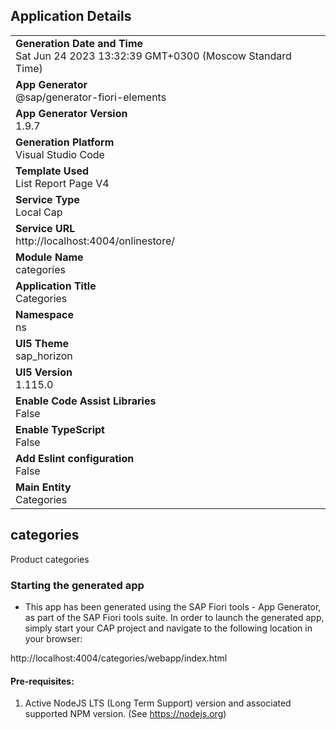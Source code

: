 ## Application Details
|               |
| ------------- |
|**Generation Date and Time**<br>Sat Jun 24 2023 13:32:39 GMT+0300 (Moscow Standard Time)|
|**App Generator**<br>@sap/generator-fiori-elements|
|**App Generator Version**<br>1.9.7|
|**Generation Platform**<br>Visual Studio Code|
|**Template Used**<br>List Report Page V4|
|**Service Type**<br>Local Cap|
|**Service URL**<br>http://localhost:4004/onlinestore/
|**Module Name**<br>categories|
|**Application Title**<br>Categories|
|**Namespace**<br>ns|
|**UI5 Theme**<br>sap_horizon|
|**UI5 Version**<br>1.115.0|
|**Enable Code Assist Libraries**<br>False|
|**Enable TypeScript**<br>False|
|**Add Eslint configuration**<br>False|
|**Main Entity**<br>Categories|

## categories

Product categories

### Starting the generated app

-   This app has been generated using the SAP Fiori tools - App Generator, as part of the SAP Fiori tools suite.  In order to launch the generated app, simply start your CAP project and navigate to the following location in your browser:

http://localhost:4004/categories/webapp/index.html

#### Pre-requisites:

1. Active NodeJS LTS (Long Term Support) version and associated supported NPM version.  (See https://nodejs.org)


